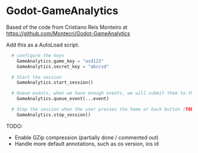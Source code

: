 # Godot-GameAnalytics

Based of the code from Cristiano Reis Monteiro at https://github.com/Montecri/Godot-GameAnalytics

Add this as a AutoLoad script.

```python
  # configure the keys
	GameAnalytics.game_key = "asd123"
	GameAnalytics.secret_key = "abccsd"

  # Start the session
	GameAnalytics.start_session()

  # Queue events, when we have enough events, we will submit them to the server
	GameAnalytics.queue_event(...event)

  # Stop the session when the user presses the home or back button (TODO: We could probably do this automatically)
	GameAnalytics.stop_session()
```

TODO:
  * Enable GZip compression (partially done / commented out)
  * Handle more default annotations, such as os version, ios id
